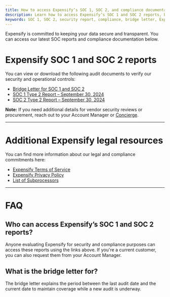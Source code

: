 ```yaml
---
title: How to access Expensify’s SOC 1, SOC 2, and compliance documentation
description: Learn how to access Expensify’s SOC 1 and SOC 2 reports, bridge letter, and key legal policies.
keywords: SOC 1, SOC 2, security report, compliance, bridge letter, Expensify privacy policy, Expensify subprocessors, Expensify terms of service
---
```


Expensify is committed to keeping your data secure and transparent. You can access our latest SOC reports and compliance documentation below.

# Expensify SOC 1 and SOC 2 reports

You can view or download the following audit documents to verify our security and operational controls:

- [Bridge Letter for SOC 1 and SOC 2](https://s3-us-west-1.amazonaws.com/concierge-responses-expensify-com/uploads%2F1759782614043-Bridge_Letter_for_SOC_1_and_SOC_2_-_Sept_30_2025.pdf)
- [SOC 1 Type 2 Report – September 30, 2024](https://s3-us-west-1.amazonaws.com/concierge-responses-expensify-com/uploads%2F1733950182002-SOC+1+Type+2+Report+09-30-24+-+Expensify.pdf)
- [SOC 2 Type 2 Report – September 30, 2024](https://s3-us-west-1.amazonaws.com/concierge-responses-expensify-com/uploads%2F1733950193162-SOC+2+Type+2+Report+09-30-24+-+Expensify.pdf)

**Note:** If you need additional details for vendor security reviews or procurement, reach out to your Account Manager or [Concierge](mailto:concierge@expensify.com). 

---

# Additional Expensify legal resources

You can find more information about our legal and compliance commitments here:

- [Expensify Terms of Service](https://www.expensify.com/terms)
- [Expensify Privacy Policy](https://www.expensify.com/privacy)
- [List of Subprocessors](https://use.expensify.com/subprocessors)

---

# FAQ

## Who can access Expensify’s SOC 1 and SOC 2 reports?

Anyone evaluating Expensify for security and compliance purposes can access these reports using the links above. If you're a current customer, you can also request them from your Account Manager.

## What is the bridge letter for?

The bridge letter explains the period between the last audit date and the current date to maintain coverage while a new audit is underway.
